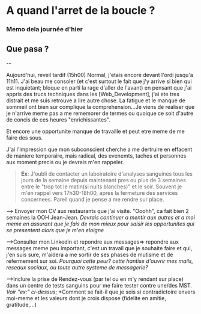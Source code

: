 # A quand l'arret de la boucle ?

### Memo dela journée d'hier

## Que pasa ?
--

Aujourd'hui, reveil tardif (15h00) Normal, j'etais encore devant l'ordi jusqu'a 11h11.
J'ai beau me consoler (et c'est surtout le fait que j'y arrive si bien qui est inquietant; bloque en parti la rage d'aller de l'avant) en pensant que j'ai appris des trucs techniques dans les [Web_Development], j'ai ete tres distrait et me suis retrouve a lire autre chose.
La fatigue et le manque de sommeil ont bien sur complique la comprehension...Je viens de realiser que je n'arrive meme pas a me rememorer de termes ou quoique ce soit d'autre de concis de ces heures "enrichissantes". 

Et encore une opportunite manque de travaille et peut etre meme de me faire des sous.

J'ai l'impression que mon subconscient cherche a me dertruire en effacent de maniere temporaire, mais radical, des evenemts, taches et personnes aux moment precis ou je devrais m'en rappeler.
>**Ex**: J'oubli de contacter un laboiratoire d'analyses sanguines tous les jours de la semaine depuis maintenant pres ou plus de 3 semaines entre le "trop tot le matin(si nuits blanches)" et le soir. Souvent je m'en rappel vers 17h30-18h00, apres la fermeture des services concernees. Pareil quand je pense a me rendre sur place.

--> Envoyer mon CV aux restaurants que j'ai visite. "Ooohh", ca fait bien 2 semaines la OOH Jean-Jean.
*Devrais continuer a mentir aux autres et a moi meme en assurant que je fais de mon mieux pour saisir les opportunites qui se presentent alors que je m'en eloigne*

-->Consulter mon Linkedin et repondre aux messages=> repondre aux messages meme peu important, c'est un travail que je souhaite faire et qui, j'en suis sure, m'aidera a me sortir de ses phases de mutisme et de refermement sur soi.
*Pourquoi cette peur? cette hantise d'ouvrir mes mails, reseaux sociaux, ou toute autre systeme de messagerie?*

-->Inclure la prise de Rendez-vous (par tel ou en m'y rendant sur place) dans un centre de tests sanguins pour me faire tester contre une/des MST.
_Voir "ex:" ci-dessus_;  *Comment se fait-il que je sois si contradictoire envers moi-meme et les valeurs dont je crois dispose (fidelite en amitie, gratitude,...)




